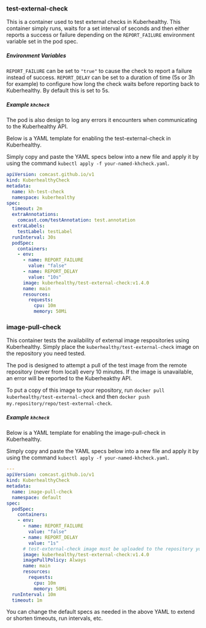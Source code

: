 ### test-external-check

This is a container used to test external checks in Kuberhealthy. This container simply runs, waits for a set interval of seconds and then either reports a success or failure depending on the `REPORT_FAILURE` environment variable set in the pod spec.


##### Environment Variables

`REPORT_FAILURE` can be set to `"true"` to cause the check to report a failure instead of success.
`REPORT_DELAY` can be set to a duration of time (5s or 3h for example) to configure how long the check waits before reporting back to Kuberhealthy.  By default this is set to 5s.


##### Example `khcheck`

The pod is also design to log any errors it encounters when communicating to the Kuberhealthy API.

Below is a YAML template for enabling the test-external-check in Kuberhealthy.

Simply copy and paste the YAML specs below into a new file and apply it by using the command `kubectl apply -f your-named-khcheck.yaml`.


```yaml
apiVersion: comcast.github.io/v1
kind: KuberhealthyCheck
metadata:
  name: kh-test-check
  namespace: kuberhealthy
spec:
  timeout: 2m
  extraAnnotations:
    comcast.com/testAnnotation: test.annotation
  extraLabels:
    testLabel: testLabel
  runInterval: 30s
  podSpec:
    containers:
    - env:
      - name: REPORT_FAILURE
        value: "false"
      - name: REPORT_DELAY
        value: "10s"
      image: kuberhealthy/test-external-check:v1.4.0
      name: main
      resources:
        requests:
          cpu: 10m
          memory: 50Mi
```

### image-pull-check

This container tests the availability of external image respositories using Kuberhealthy.  Simply place the `kuberhealthy/test-external-check` image on the repository you need tested.

The pod is designed to attempt a pull of the test image from the remote repository (never from local) every 10 minutes. If the image is unavailable, an error will be reported to the Kuberheakthy API.

To put a copy of this image to your repository, run `docker pull kuberhealthy/test-external-check` and then `docker push my.repository/repo/test-external-check`.


##### Example `khcheck`

Below is a YAML template for enabling the image-pull-check in Kuberhealthy.

Simply copy and paste the YAML specs below into a new file and apply it by using the command `kubectl apply -f your-named-khcheck.yaml`.

```yaml
---
apiVersion: comcast.github.io/v1
kind: KuberhealthyCheck
metadata:
  name: image-pull-check
  namespace: default
spec:
  podSpec:
    containers:
    - env:
      - name: REPORT_FAILURE
        value: "false"
      - name: REPORT_DELAY
        value: "1s"
      # test-external-check image must be uploaded to the repository you wish to test on, and below URL must be updated to match.
      image: kuberhealthy/test-external-check:v1.4.0
      imagePullPolicy: Always
      name: main
      resources:
        requests:
          cpu: 10m
          memory: 50Mi
  runInterval: 10m
  timeout: 1m
```

You can change the default specs as needed in the above YAML to extend or shorten timeouts, run intervals, etc.